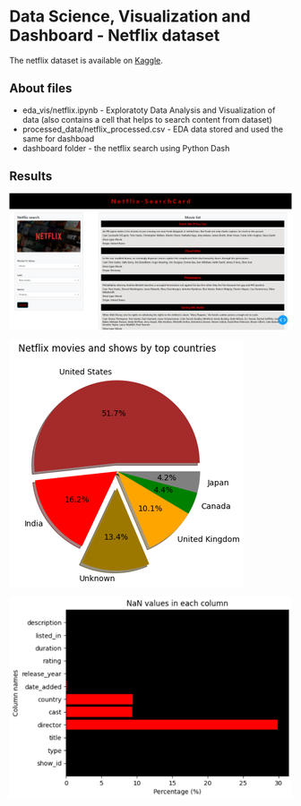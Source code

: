 # Data Science, Visualization and Dashboard - Netflix dataset

The netflix dataset is available on [Kaggle](https://www.kaggle.com/datasets/shivamb/netflix-shows "Kaggle-dataset").

## About files

* eda_vis/netflix.ipynb - Exploratoty Data Analysis and Visualization of data (also contains a cell that helps to search content from dataset)
* processed_data/netflix_processed.csv - EDA data stored and used the same for dashboad
* dashboard folder - the netflix search using Python Dash

## Results

![alt text](https://github.com/rashmi-ar/DataScienceAndVis/blob/master/assets/netflix_dashboard.png)

![alt text](https://github.com/rashmi-ar/DataScienceAndVis/blob/master/assets/pie_chart.png)

![alt text](https://github.com/rashmi-ar/DataScienceAndVis/blob/master/assets/bar_chart.png)
